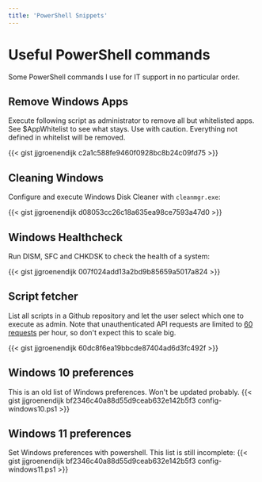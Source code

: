 ```yaml
---
title: 'PowerShell Snippets'
---
```


# Useful PowerShell commands
Some PowerShell commands I use for IT support in no particular order.

## Remove Windows Apps
Execute following script as administrator to remove all but whitelisted apps. See $AppWhitelist to see what stays.
Use with caution. Everything not defined in whitelist will be removed.

{{< gist jjgroenendijk c2a1c588fe9460f0928bc8b24c09fd75 >}}

## Cleaning Windows
Configure and execute Windows Disk Cleaner with `cleanmgr.exe`:

{{< gist jjgroenendijk d08053cc26c18a635ea98ce7593a47d0 >}}

## Windows Healthcheck
Run DISM, SFC and CHKDSK to check the health of a system:

{{< gist jjgroenendijk 007f024add13a2bd9b85659a5017a824 >}}

## Script fetcher
List all scripts in a Github repository and let the user select which one to execute as admin.
Note that unauthenticated API requests are limited to [60
requests](https://docs.github.com/en/rest/overview/resources-in-the-rest-api?apiVersion=2022-11-28#rate-limiting) per hour, so don't expect this to scale big.

{{< gist jjgroenendijk 60dc8f6ea19bbcde87404ad6d3fc492f >}}

## Windows 10 preferences
This is an old list of Windows preferences. Won't be updated probably.
{{< gist jjgroenendijk bf2346c40a88d55d9ceab632e142b5f3 config-windows10.ps1 >}}

## Windows 11 preferences
Set Windows preferences with powershell. This list is still incomplete:
{{< gist jjgroenendijk bf2346c40a88d55d9ceab632e142b5f3 config-windows11.ps1 >}}